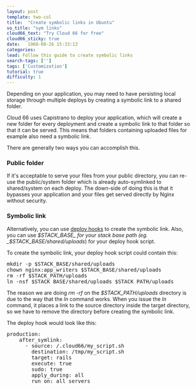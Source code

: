 ```yaml
---
layout: post
template: two-col
title:  "Create symbolic links in Ubuntu"
so_title: "sym links"
cloud66_text: "Try Cloud 66 for free"
cloud66_sticky: true
date:   1960-08-26 15:33:13
categories: 
lead: Follow this guide to create symbolic links
search-tags: ['']
tags: ['Customization']
tutorial: true
difficulty: 1
---
```


Depending on your application, you may need to have persisting local storage through multiple deploys by creating a symbolic link to a shared folder.

Cloud 66 uses Capistrano to deploy your application, which will create a new folder for every deployment and create a symbolic link to that folder
so that it can be served. This means that folders containing uploaded files for example also need a symbolic link.

There are generally two ways you can accomplish this.

### Public folder

If it's acceptable to serve your files from your public directory, you can re-use
the public/system folder which is already auto-symlinked to shared/system on each deploy. The down-side of doing this is that it bypasses your application
and your files get served directly by Nginx without security.

### Symbolic link

Alternatively, you can use [deploy hooks](http://help.cloud66.com/deployment/deploy-hooks.html) to create the symbolic link. Also, you can use _$STACK_BASE_ for your stack base path (eg. _$STACK_BASE/shared/uploads_) for your deploy hook script.

To create the symbolic link, your deploy hook script could contain this:

<pre class="prettyprint">
mkdir -p $STACK_BASE/shared/uploads
chown nginx:app_writers $STACK_BASE/shared/uploads
rm -rf $STACK_PATH/uploads
ln -nsf $STACK_BASE/shared/uploads $STACK_PATH/uploads
</pre>

The reason we are doing _rm -rf_ on the _$STACK_PATH/uploads_ directory is due to the way that the _ln_ command works. When you issue the _ln_ command,
it places a link to the source directory inside the target directory, so we have to remove the directory before creating the symbolic link.

The deploy hook would look like this:

<pre class="prettyprint">
production:
    after_symlink:
      - source: /.cloud66/my_script.sh
        destination: /tmp/my_script.sh
        target: rails
        execute: true
        sudo: true
        apply_during: all
        run_on: all_servers
</pre>


